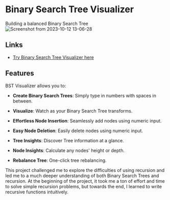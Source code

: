 # Binary Search Tree Visualizer
Building a balanced Binary Search Tree
![Screenshot from 2023-10-12 13-06-28](https://github.com/paulvu2023/Binary-Search-Tree-Visualizer/assets/118864214/4a187da4-f092-4e73-a5a8-d6958d2bda7f)
## Links
- [Try Binary Search Tree Visualizer here](https://paulvu2023.github.io/Binary-Search-Tree-Visualizer/)
  
## Features

BST Visualizer allows you to:

- **Create Binary Search Trees**: Simply type in numbers with spaces in between.
  
- **Visualize**: Watch as your Binary Search Tree transforms.
  
- **Effortless Node Insertion**: Seamlessly add nodes using numeric input.
  
- **Easy Node Deletion**: Easily delete nodes using numeric input.
  
- **Tree Insights**: Discover Tree information at a glance.
  
- **Node Insights**: Calculate any nodes' height or depth.
  
- **Rebalance Tree**: One-click tree rebalancing.

This project challenged me to explore the difficulties of using recursion and led me to a much deeper understanding of both Binary Search Trees and recursion. At the beginning of the project, it took me a ton of effort and time to solve simple recursion problems, but towards the end, I learned to write recursive functions intuitively.
